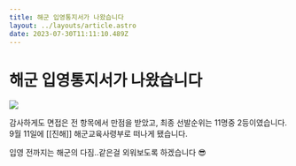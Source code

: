 ```yaml
---
title: 해군 입영통지서가 나왔습니다
layout: ../layouts/article.astro
date: 2023-07-30T11:11:10.489Z
---
```


# 해군 입영통지서가 나왔습니다

![](../images/2890c812-ba36-46be-9885-f23f659178e3.png)

감사하게도 면접은 전 항목에서 만점을 받았고, 최종 선발순위는 11명중 2등이였습니다. 9월 11일에 [[진해]] 해군교육사령부로 떠나게 됐습니다.

입영 전까지는 해군의 다짐..같은걸 외워보도록 하겠습니다 😎
